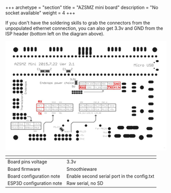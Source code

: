 +++
archetype = "section"
title = "AZSMZ mini board"
description = "No socket available"
weight = 4
+++

If you don't have the soldering skills to grab the connectors from the unpopulated ethernet connection, you can also get 3.3v and GND from the ISP header (bottom left on the diagram above).

![step1](azsmz-mini.jpg)

| <!-- -->  | <!-- --> |
|-|-|
| Board pins voltage | 3.3v |
| Board firmware | Smoothieware | 
| Board configuration note | Enable second serial port in the config.txt |
| ESP3D configuration note | Raw serial, no SD |
